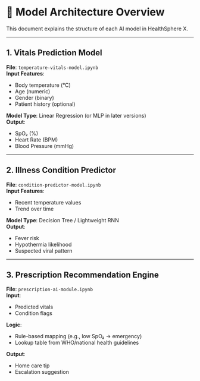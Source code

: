 # 🧠 Model Architecture Overview

This document explains the structure of each AI model in HealthSphere X.

---

## 1. Vitals Prediction Model
**File**: `temperature-vitals-model.ipynb`  
**Input Features**:
- Body temperature (°C)
- Age (numeric)
- Gender (binary)
- Patient history (optional)

**Model Type**: Linear Regression (or MLP in later versions)  
**Output**:
- SpO₂ (%)
- Heart Rate (BPM)
- Blood Pressure (mmHg)

---

## 2. Illness Condition Predictor
**File**: `condition-predictor-model.ipynb`  
**Input Features**:
- Recent temperature values
- Trend over time

**Model Type**: Decision Tree / Lightweight RNN  
**Output**:
- Fever risk
- Hypothermia likelihood
- Suspected viral pattern

---

## 3. Prescription Recommendation Engine
**File**: `prescription-ai-module.ipynb`  
**Input**:
- Predicted vitals
- Condition flags

**Logic**:
- Rule-based mapping (e.g., low SpO₂ → emergency)
- Lookup table from WHO/national health guidelines

**Output**:
- Home care tip
- Escalation suggestion
